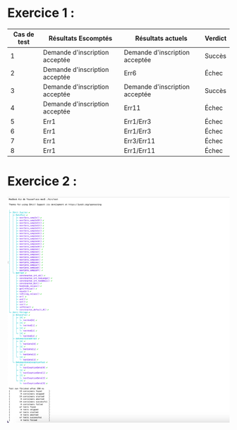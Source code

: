 # Exercice 1 :

| Cas de test | Résultats Escomptés            | Résultats actuels              | Verdict  |   
| ----------- | ------------------------------ | ------------------------------ | -------- |
| 1           | Demande d'inscription acceptée | Demande d'inscription acceptée | Succès   |
| 2           | Demande d'inscription acceptée | Err6                           | Échec    |
| 3           | Demande d'inscription acceptée | Demande d'inscription acceptée | Succès   |
| 4           | Demande d'inscription acceptée | Err11                          | Échec    |
| 5           | Err1                           | Err1/Err3                      | Échec    |
| 6           | Err1                           | Err1/Err3                      | Échec    |
| 7           | Err1                           | Err3/Err11                     | Échec    |
| 8           | Err1                           | Err1/Err11                     | Échec    |


# Exercice 2 :

![alt text](https://github.com/Youssef2430/seg3503_playground/blob/main/Lab2/screenshots/tests.png)